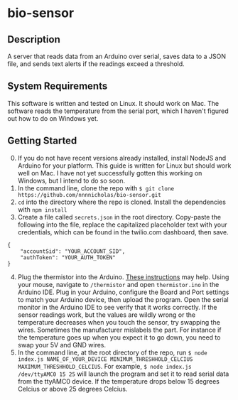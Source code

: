 # bio-sensor

## Description
A server that reads data from an Arduino over serial, saves data to a JSON file, and sends text alerts if the readings exceed a threshold.

## System Requirements
This software is written and tested on Linux. It should work on Mac. The software reads the temperature from the serial port, which I haven't figured out how to do on Windows yet. 

## Getting Started
0. If you do not have recent versions already installed, install NodeJS and Arduino for your platform. This guide is written for Linux but should work well on Mac. I have not yet successfully gotten this working on Windows, but I intend to do so soon.
1. In the command line, clone the repo with `$ git clone https://github.com/nnnnicholas/bio-sensor.git`
2. `cd` into the directory where the repo is cloned. Install the dependencies with `npm install`
3. Create a file called `secrets.json` in the root directory. Copy-paste the following into the file, replace the capitalized placeholder text with your credentials, which can be found in the twilio.com dashboard, then save.
````
{
    "accountSid": "YOUR_ACCOUNT_SID",
    "authToken": "YOUR_AUTH_TOKEN"
}
````
4. Plug the thermistor into the Arduino. [These instructions](https://steps2make.com/2017/10/arduino-temperature-sensor-module-ky-013/) may help. Using your mouse, navigate to `/thermistor` and open `thermistor.ino` in the Arduino IDE. Plug in your Arduino, configure the Board and Port settings to match your Arduino device, then upload the program. Open the serial monitor in the Arduino IDE to see verify that it works correctly. If the sensor readings work, but the values are wildly wrong or the temperature decreases when you touch the sensor, try swapping the wires. Sometimes the manufacturer mislabels the part. For instance if the temperature goes up when you expect it to go down, you need to swap your 5V and GND wires. 
5. In the command line, at the root directory of the repo, run `$ node index.js NAME_OF_YOUR_DEVICE MINIMUM_THRESHHOLD_CELCIUS MAXIMUM_THRESHHOLD_CELCIUS`. For example, `$ node index.js /dev/ttyAMC0 15 25` will launch the program and set it to read serial data from the ttyAMC0 device. If the temperature drops below 15 degrees Celcius or above 25 degrees Celcius.